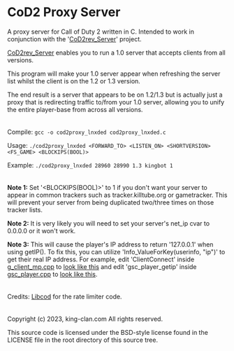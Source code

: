 # CoD2 Proxy Server
A proxy server for Call of Duty 2 written in C. Intended to work in conjunction with the '[CoD2rev_Server](https://github.com/voron00/CoD2rev_Server)' project.

[CoD2rev_Server](https://github.com/voron00/CoD2rev_Server) enables you to run a 1.0 server that accepts clients from all versions.

This program will make your 1.0 server appear when refreshing the server list whilst the client is on the 1.2 or 1.3 version.

The end result is a server that appears to be on 1.2/1.3 but is actually just a proxy that is redirecting traffic to/from your 1.0 server, allowing you to unify the entire player-base from across all versions.
\
\
\
Compile: ```gcc -o cod2proxy_lnxded cod2proxy_lnxded.c```

Usage: ```./cod2proxy_lnxded <FORWARD_TO> <LISTEN_ON> <SHORTVERSION> <FS_GAME> <BLOCKIPS(BOOL)>```

Example: ```./cod2proxy_lnxded 28960 28990 1.3 kingbot 1```
\
\
\
**Note 1:** Set '<BLOCKIPS(BOOL)>' to 1 if you don't want your server to appear in common trackers such as tracker.killtube.org or gametracker. This will prevent your server from being duplicated two/three times on those tracker lists.

**Note 2:** It is very likely you will need to set your server's net_ip cvar to 0.0.0.0 or it won't work.

**Note 3:** This will cause the player's IP address to return '127.0.0.1' when using getIP(). To fix this, you can utilize 'Info_ValueForKey(userinfo, "ip")' to get their real IP address. For example, edit 'ClientConnect' inside [g_client_mp.cpp](https://github.com/voron00/CoD2rev_Server/blob/master/src/game/g_client_mp.cpp) to [look like this](https://pastebin.com/mRWbrgi2) and edit 'gsc_player_getip' inside [gsc_player.cpp](https://github.com/voron00/CoD2rev_Server/blob/master/src/libcod/gsc_player.cpp) to [look like this](https://pastebin.com/hqmD1cxw).
\
\
\
Credits: [Libcod](https://github.com/kungfooman/libcod) for the rate limiter code.
\
\
\
Copyright (c) 2023, king-clan.com
All rights reserved.

This source code is licensed under the BSD-style license found in the
LICENSE file in the root directory of this source tree. 
